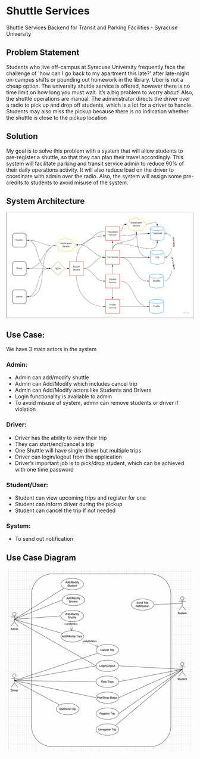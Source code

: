 # Shuttle Services
Shuttle Services Backend for Transit and Parking Facilities - Syracuse University

## Problem Statement

Students who live off-campus at Syracuse University frequently face the 
challenge of 'how can I go back to my apartment this late?' after late-night on-campus shifts or 
pounding out homework in the library. Uber is not a cheap option. The university shuttle 
service is offered, however there is no time limit on how long you must wait. It’s a big problem 
to worry about! 
Also, the shuttle operations are manual. The administrator directs the driver over a radio to 
pick up and drop off students, which is a lot for a driver to handle. Students may also miss the 
pickup because there is no indication whether the shuttle is close to the pickup location

## Solution 

My goal is to solve this problem with a system that will allow students to pre-register 
a shuttle, so that they can plan their travel accordingly. This system will facilitate parking and 
transit service admin to reduce 90% of their daily operations activity. It will also reduce load on 
the driver to coordinate with admin over the radio. Also, the system will assign some pre-
credits to students to avoid misuse of the system. 

## System Architecture

![Backend Architecture](src/main/resources/static/SystemArchitecture.png)

## Use Case:

We have 3 main actors in the system 

### Admin: 
 - Admin can add/modify shuttle 
 - Admin can Add/Modify which includes cancel trip 
 - Admin can Add/Modify actors like Students and Drivers 
 - Login functionality is available to admin 
 - To avoid misuse of system, admin can remove students or driver if violation 

### Driver: 
 - Driver has the ability to view their trip 
 - They can start/end/cancel a trip 
 - One Shuttle will have single driver but multiple trips 
 - Driver can login/logout from the application 
 - Driver’s important job is to pick/drop student, which can be achieved with one time password 

### Student/User: 
 - Student can view upcoming trips and register for one 
 - Student can inform driver during the pickup 
 - Student can cancel the trip if not needed 

### System: 
 - To send out notification 

 ## Use Case Diagram

![Use Case](src/main/resources/static/usecase.png)
